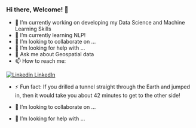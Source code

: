 ### Hi there, Welcome! 👋



- 🔭 I’m currently working on developing my Data Science and Machine Learning Skills
- 🌱 I’m currently learning NLP!
- 👯 I’m looking to collaborate on ...
- 🤔 I’m looking for help with ...
- 💬 Ask me about Geospatial data
- 📫 How to reach me:

[![Linkedin](https://i.stack.imgur.com/gVE0j.png) LinkedIn](https://www.linkedin.com/naomithiru)


- ⚡ Fun fact: If you drilled a tunnel straight through the Earth and jumped in, then it would take you about 42 minutes to get to the other side!


- 👯 I’m looking to collaborate on ...
- 🤔 I’m looking for help with ...
